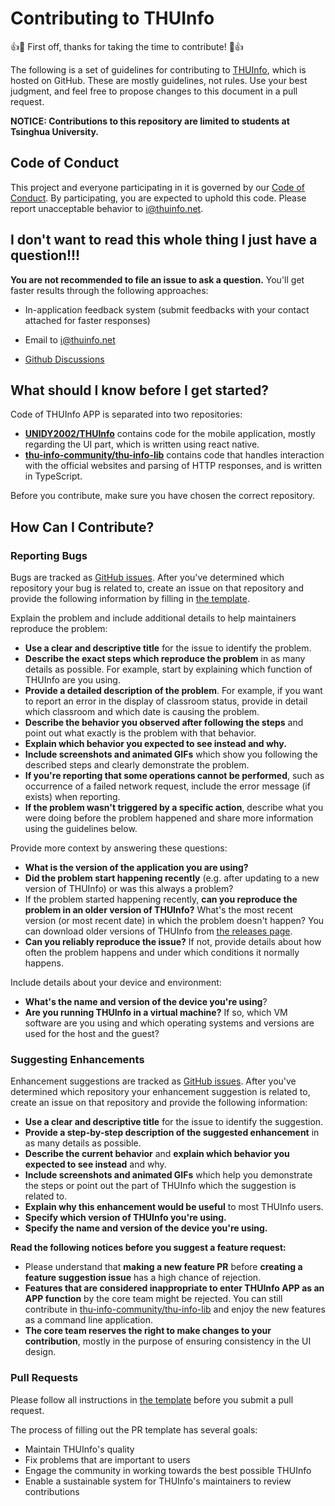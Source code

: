 # Contributing to THUInfo

:+1::tada: First off, thanks for taking the time to contribute! :tada::+1:

The following is a set of guidelines for contributing to [THUInfo](https://github.com/UNIDY2002/THUInfo), which is hosted on GitHub. These are mostly guidelines, not rules. Use your best judgment, and feel free to propose changes to this document in a pull request.

**NOTICE: Contributions to this repository are limited to students at Tsinghua University.**

## Code of Conduct

This project and everyone participating in it is governed by our [Code of Conduct](CODE_OF_CONDUCT.md). By participating, you are expected to uphold this code. Please report unacceptable behavior to [i@thuinfo.net](mailto:i@thuinfo.net).

## I don't want to read this whole thing I just have a question!!!

**You are not recommended to file an issue to ask a question.** You'll get faster results through the following approaches:

- In-application feedback system (submit feedbacks with your contact attached for faster responses)
- Email to [i@thuinfo.net](mailto:i@thuinfo.net)

- [Github Discussions](https://github.com/UNIDY2002/THUInfo/discussions)

## What should I know before I get started?

Code of THUInfo APP is separated into two repositories:

- **[UNIDY2002/THUInfo](https://github.com/UNIDY2002/THUInfo)** contains code for the mobile application, mostly regarding the UI part, which is written using react native.
- **[thu-info-community/thu-info-lib](https://github.com/thu-info-community/thu-info-lib)** contains code that handles interaction with the official websites and parsing of HTTP responses, and is written in TypeScript.

Before you contribute, make sure you have chosen the correct repository.

## How Can I Contribute?

### Reporting Bugs

Bugs are tracked as [GitHub issues](https://guides.github.com/features/issues/). After you've determined which repository your bug is related to, create an issue on that repository and provide the following information by filling in [the template](.github/ISSUE_TEMPLATE/bug_report.md).

Explain the problem and include additional details to help maintainers reproduce the problem:

* **Use a clear and descriptive title** for the issue to identify the problem.
* **Describe the exact steps which reproduce the problem** in as many details as possible. For example, start by explaining which function of THUInfo are you using.
* **Provide a detailed description of the problem**. For example, if you want to report an error in the display of classroom status, provide in detail which classroom and which date is causing the problem.
* **Describe the behavior you observed after following the steps** and point out what exactly is the problem with that behavior.
* **Explain which behavior you expected to see instead and why.**
* **Include screenshots and animated GIFs** which show you following the described steps and clearly demonstrate the problem.
* **If you're reporting that some operations cannot be performed**, such as occurrence of a failed network request, include the error message (if exists) when reporting.
* **If the problem wasn't triggered by a specific action**, describe what you were doing before the problem happened and share more information using the guidelines below.

Provide more context by answering these questions:

* **What is the version of the application you are using?**
* **Did the problem start happening recently** (e.g. after updating to a new version of THUInfo) or was this always a problem?
* If the problem started happening recently, **can you reproduce the problem in an older version of THUInfo?** What's the most recent version (or most recent date) in which the problem doesn't happen? You can download older versions of THUInfo from [the releases page](https://github.com/UNIDY2002/THUInfo/releases).
* **Can you reliably reproduce the issue?** If not, provide details about how often the problem happens and under which conditions it normally happens.

Include details about your device and environment:

* **What's the name and version of the device you're using**?
* **Are you running THUInfo in a virtual machine?** If so, which VM software are you using and which operating systems and versions are used for the host and the guest?

### Suggesting Enhancements

Enhancement suggestions are tracked as [GitHub issues](https://guides.github.com/features/issues/). After you've determined which repository your enhancement suggestion is related to, create an issue on that repository and provide the following information:

* **Use a clear and descriptive title** for the issue to identify the suggestion.
* **Provide a step-by-step description of the suggested enhancement** in as many details as possible.
* **Describe the current behavior** and **explain which behavior you expected to see instead** and why.
* **Include screenshots and animated GIFs** which help you demonstrate the steps or point out the part of THUInfo which the suggestion is related to.
* **Explain why this enhancement would be useful** to most THUInfo users.
* **Specify which version of THUInfo you're using.**
* **Specify the name and version of the device you're using.**

**Read the following notices before you suggest a feature request:**

- Please understand that **making a new feature PR** before **creating a feature suggestion issue** has a high chance of rejection.
- **Features that are considered inappropriate to enter THUInfo APP as an APP function** by the core team might be rejected. You can still contribute in [thu-info-community/thu-info-lib](https://github.com/thu-info-community/thu-info-lib) and enjoy the new features as a command line application.
- **The core team reserves the right to make changes to your contribution**, mostly in the purpose of ensuring consistency in the UI design.

### Pull Requests

Please follow all instructions in [the template](PULL_REQUEST_TEMPLATE.md) before you submit a pull request.

The process of filling out the PR template has several goals: 

- Maintain THUInfo's quality
- Fix problems that are important to users
- Engage the community in working towards the best possible THUInfo
- Enable a sustainable system for THUInfo's maintainers to review contributions
